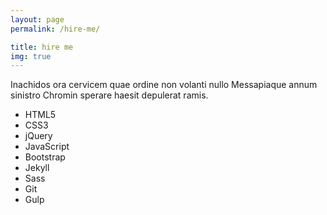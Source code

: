 ```yaml
---
layout: page
permalink: /hire-me/

title: hire me
img: true
---
```


<p>Inachidos ora cervicem quae ordine non volanti
nullo Messapiaque annum sinistro Chromin sperare haesit depulerat ramis.</p>

<ul class="abilities">
    <li class="ability-html5">HTML5</li>
    <li class="ability-css3">CSS3</li>
    <li class="ability-jquery">jQuery</li>
    <li class="ability-js">JavaScript</li>
    <li class="ability-bootstrap">Bootstrap</li>
    <li class="ability-jekyll">Jekyll</li>
    <li class="ability-sass">Sass</li>
    <li class="ability-git">Git</li>
    <li class="ability-gulp">Gulp</li>
</ul>
